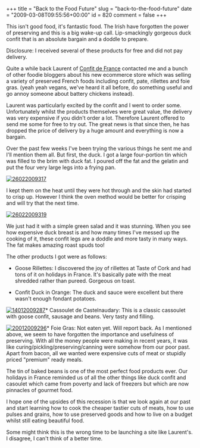 +++
title = "Back to the Food Future"
slug = "back-to-the-food-future"
date = "2009-03-08T09:55:56+00:00"
id = 820
comment = false
+++

This isn't good food, it's fantastic food. The Irish have forgotten the power of preserving and this is a big wake-up call. Lip-smackingly gorgeous duck confit that is an absolute bargain and a doddle to prepare.

Disclosure: I received several of these products for free and did not pay delivery.

Quite a while back Laurent of [Confit de France](http://www.confitdefrance.com) contacted me and a bunch of other foodie bloggers about his new ecommerce store which was selling a variety of preserved French foods including confit, pate, rillettes and foie gras. (yeah yeah vegans, we've heard it all before, do something useful and go annoy someone about battery chickens instead).

Laurent was particularly excited by the confit and I went to order some. Unfortunately whilst the products themselves were great value, the delivery was very expensive if you didn't order a lot. Therefore Laurent offered to send me some for free to try out. The great news is that since then, he has dropped the price of delivery by a huge amount and everything is now a bargain.

Over the past few weeks I've been trying the various things he sent me and I'll mention them all. But first, the duck. I got a large four-portion tin which was filled to the brim with duck fat. I poured off the fat and the gelatin and put the four very large legs into a frying pan.

[![26022009317](http://photos5.pix.ie/06/42/06420E1ED2124B57AA347531F31696D1-240.jpg)](http://pix.ie/conor/844904 "26022009317 by conor") 

I kept them on the heat until they were hot through and the skin had started to crisp up. However I think the oven method would be better for crisping and will try that the next time.

[![26022009319](http://photos2.pix.ie/10/76/10760D9CBE2343A4853C9D551A16069B-240.jpg)](http://pix.ie/conor/844902 "26022009319 by conor")

We just had it with a simple green salad and it was stunning. When you see how expensive duck breast is and how many times I've messed up the cooking of it, these confit legs are a doddle and more tasty in many ways. The fat makes amazing roast spuds too!

The other products I got were as follows:

*   Goose Rillettes: I discovered the joy of rillettes at Taste of Cork and had tons of it on holidays in France. It's basically pate with the meat shredded rather than pureed. Gorgeous on toast.

*   Confit Duck in Orange: The duck and sauce were excellent but there wasn't enough fondant potatoes.

[![14012009287](http://photos4.pix.ie/BD/6D/BD6DF39FB15648F0AECE3B9130131978-240.jpg)](http://pix.ie/conor/856195 "14012009287 by conor")*   Cassoulet de Castelnaudary: This is a classic cassoulet with goose confit, sausage and beans. Very tasty and filling.

[![20012009296](http://photos4.pix.ie/BD/65/BD654F1E3AA743FCAD3752FAC4D88BD5-240.jpg)](http://pix.ie/conor/856193 "20012009296 by conor")*   Foie Gras: Not eaten yet. Will report back.
As I mentioned above, we seem to have forgotten the importance and usefulness of preserving. With all the money people were making in recent years, it was like curing/pickling/preserving/canning were somehow from our poor past. Apart from bacon, all we wanted were expensive cuts of meat or stupidly priced "premium" ready meals.

The tin of baked beans is one of the most perfect food products ever. Our holidays in France reminded us of all the other things like duck confit and casoulet which came from poverty and lack of freezers but which are now pinnacles of gourmet food.

I hope one of the upsides of this recession is that we look again at our past and start learning how to cook the cheaper tastier cuts of meats, how to use pulses and grains, how to use preserved goods and how to live on a budget whilst still eating beautiful food.

Some might think this is the wrong time to be launching a site like Laurent's. I disagree, I can't think of a better time.
